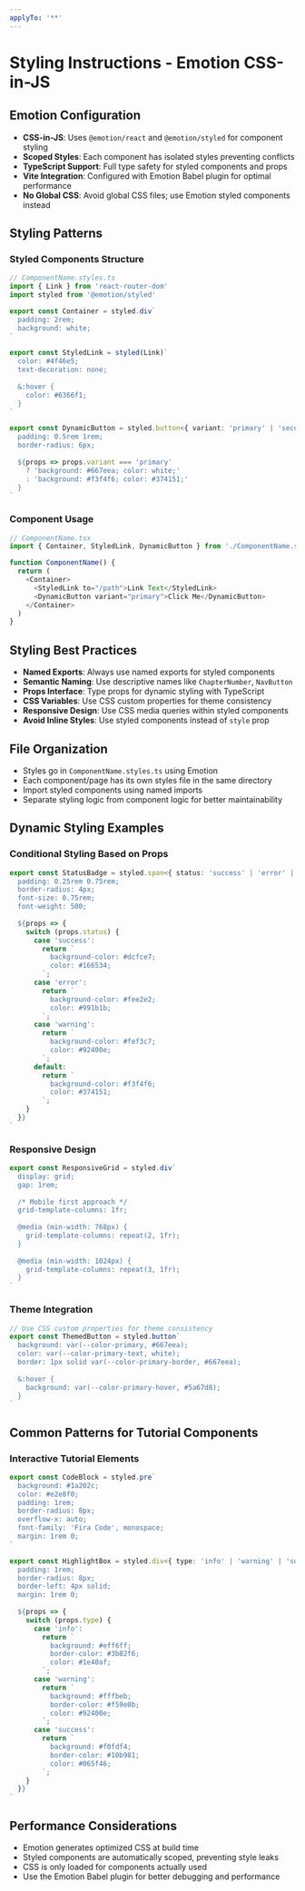 ```yaml
---
applyTo: '**'
---
```


# Styling Instructions - Emotion CSS-in-JS

## Emotion Configuration

- **CSS-in-JS**: Uses `@emotion/react` and `@emotion/styled` for component styling
- **Scoped Styles**: Each component has isolated styles preventing conflicts
- **TypeScript Support**: Full type safety for styled components and props
- **Vite Integration**: Configured with Emotion Babel plugin for optimal performance
- **No Global CSS**: Avoid global CSS files; use Emotion styled components instead

## Styling Patterns

### Styled Components Structure

```typescript
// ComponentName.styles.ts
import { Link } from 'react-router-dom'
import styled from '@emotion/styled'

export const Container = styled.div`
  padding: 2rem;
  background: white;
`

export const StyledLink = styled(Link)`
  color: #4f46e5;
  text-decoration: none;
  
  &:hover {
    color: #6366f1;
  }
`

export const DynamicButton = styled.button<{ variant: 'primary' | 'secondary' }>`
  padding: 0.5rem 1rem;
  border-radius: 6px;
  
  ${props => props.variant === 'primary' 
    ? 'background: #667eea; color: white;'
    : 'background: #f3f4f6; color: #374151;'
  }
`
```

### Component Usage

```typescript
// ComponentName.tsx
import { Container, StyledLink, DynamicButton } from './ComponentName.styles'

function ComponentName() {
  return (
    <Container>
      <StyledLink to="/path">Link Text</StyledLink>
      <DynamicButton variant="primary">Click Me</DynamicButton>
    </Container>
  )
}
```

## Styling Best Practices

- **Named Exports**: Always use named exports for styled components
- **Semantic Naming**: Use descriptive names like `ChapterNumber`, `NavButton`
- **Props Interface**: Type props for dynamic styling with TypeScript
- **CSS Variables**: Use CSS custom properties for theme consistency
- **Responsive Design**: Use CSS media queries within styled components
- **Avoid Inline Styles**: Use styled components instead of `style` prop

## File Organization

- Styles go in `ComponentName.styles.ts` using Emotion
- Each component/page has its own styles file in the same directory
- Import styled components using named imports
- Separate styling logic from component logic for better maintainability

## Dynamic Styling Examples

### Conditional Styling Based on Props

```typescript
export const StatusBadge = styled.span<{ status: 'success' | 'error' | 'warning' }>`
  padding: 0.25rem 0.75rem;
  border-radius: 4px;
  font-size: 0.75rem;
  font-weight: 500;
  
  ${props => {
    switch (props.status) {
      case 'success':
        return `
          background-color: #dcfce7;
          color: #166534;
        `;
      case 'error':
        return `
          background-color: #fee2e2;
          color: #991b1b;
        `;
      case 'warning':
        return `
          background-color: #fef3c7;
          color: #92400e;
        `;
      default:
        return `
          background-color: #f3f4f6;
          color: #374151;
        `;
    }
  }}
`
```

### Responsive Design

```typescript
export const ResponsiveGrid = styled.div`
  display: grid;
  gap: 1rem;
  
  /* Mobile first approach */
  grid-template-columns: 1fr;
  
  @media (min-width: 768px) {
    grid-template-columns: repeat(2, 1fr);
  }
  
  @media (min-width: 1024px) {
    grid-template-columns: repeat(3, 1fr);
  }
`
```

### Theme Integration

```typescript
// Use CSS custom properties for theme consistency
export const ThemedButton = styled.button`
  background: var(--color-primary, #667eea);
  color: var(--color-primary-text, white);
  border: 1px solid var(--color-primary-border, #667eea);
  
  &:hover {
    background: var(--color-primary-hover, #5a67d8);
  }
`
```

## Common Patterns for Tutorial Components

### Interactive Tutorial Elements

```typescript
export const CodeBlock = styled.pre`
  background: #1a202c;
  color: #e2e8f0;
  padding: 1rem;
  border-radius: 8px;
  overflow-x: auto;
  font-family: 'Fira Code', monospace;
  margin: 1rem 0;
`

export const HighlightBox = styled.div<{ type: 'info' | 'warning' | 'success' }>`
  padding: 1rem;
  border-radius: 8px;
  border-left: 4px solid;
  margin: 1rem 0;
  
  ${props => {
    switch (props.type) {
      case 'info':
        return `
          background: #eff6ff;
          border-color: #3b82f6;
          color: #1e40af;
        `;
      case 'warning':
        return `
          background: #fffbeb;
          border-color: #f59e0b;
          color: #92400e;
        `;
      case 'success':
        return `
          background: #f0fdf4;
          border-color: #10b981;
          color: #065f46;
        `;
    }
  }}
`
```

## Performance Considerations

- Emotion generates optimized CSS at build time
- Styled components are automatically scoped, preventing style leaks
- CSS is only loaded for components actually used
- Use the Emotion Babel plugin for better debugging and performance
